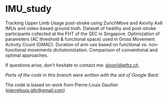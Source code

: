 # IMU_study

Tracking Upper Limb Usage post-stroke using ZurichMove and Axivity Ax6 IMUs and video-based ground truth.
Dataset of healthy and post-stroke participants collected at the FHT of the SEC in Singapore. 
Optimization of parameters (AC threshold & functional space) used in Gross Movement Activity Count (GMAC).
Duration of arm use based on functional vs. non-functional movements dichotomization. 
Comparison of conventional and optimal approaches.

If questions arise, don't hesitate to contact me: gloorli@ethz.ch.

*Parts of the code in this branch were written with the aid of Google Bard.*

The code is based on work from Pierre-Louis Gaultier (pierrelouis.gltr@gmail.com)